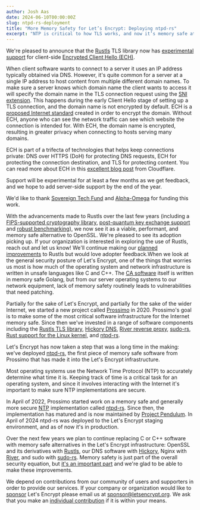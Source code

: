 ```yaml
---
author: Josh Aas
date: 2024-06-10T00:00:00Z
slug: ntpd-rs-deployment
title: "More Memory Safety for Let’s Encrypt: Deploying ntpd-rs"
excerpt: "NTP is critical to how TLS works, and now it’s memory safe at Let’s Encrypt."
---
```


We're pleased to announce that the [Rustls](https://github.com/rustls/rustls/) TLS library now has [experimental support](https://github.com/rustls/rustls/pull/1718) for client-side [Encrypted Client Hello (ECH)](https://datatracker.ietf.org/doc/draft-ietf-tls-esni/).

When client software wants to connect to a server it uses an IP address typically obtained via DNS. However, it's quite common for a server at a single IP address to host content from multiple different domain names. To make sure a server knows which domain name the client wants to access it will specify the domain name in the TLS connection request using the [SNI extension](https://en.wikipedia.org/wiki/Server_Name_Indication). This happens during the early Client Hello stage of setting up a TLS connection, and the domain name is not encrypted by default. ECH is a [proposed Internet standard](https://datatracker.ietf.org/doc/draft-ietf-tls-esni/) created in order to encrypt the domain. Without ECH, anyone who can see the network traffic can see which website the connection is intended for. With ECH, the domain name is encrypted, resulting in greater privacy when connecting to hosts serving many domains.

ECH is part of a trifecta of technologies that helps keep connections private: DNS over HTTPS (DoH) for protecting DNS requests, ECH for protecting the connection destination, and TLS for protecting content. You can read more about ECH in this [excellent blog post](https://blog.cloudflare.com/announcing-encrypted-client-hello) from Cloudflare.

Support will be experimental for at least a few months as we get feedback, and we hope to add server-side support by the end of the year.

We'd like to thank [Sovereign Tech Fund](https://www.sovereigntechfund.de/) and [Alpha-Omega](https://alpha-omega.dev/) for funding this work.

With the advancements made to Rustls over the last few years (including a [FIPS-supported cryptography library](https://www.memorysafety.org/blog/rustls-with-aws-crypto-back-end-and-fips/), [post-quantum key exchange support](https://www.memorysafety.org/blog/pq-key-exchange/) and [robust benchmarking](https://www.memorysafety.org/blog/rustls-performance/)), we now see it as a viable, performant, and memory safe alternative to OpenSSL. We're pleased to see its adoption picking up. If your organization is interested in exploring the use of Rustls, reach out and let us know! We'll continue making our [planned improvements](https://github.com/rustls/rustls/blob/main/ROADMAP.md) to Rustls but would love adopter feedback.When we look at the general security posture of Let's Encrypt, one of the things that worries us most is how much of the operating system and network infrastructure is written in unsafe languages like C and C++. The [CA software](https://github.com/letsencrypt/boulder) itself is written in memory safe Golang, but from our server operating systems to our network equipment, lack of memory safety routinely leads to vulnerabilities that need patching.

Partially for the sake of Let's Encrypt, and partially for the sake of the wider Internet, we started a new project called [Prossimo](https://www.memorysafety.org/) in 2020. Prossimo's goal is to make some of the most critical software infrastructure for the Internet memory safe. Since then we've invested in a range of software components including the [Rustls TLS library](https://github.com/rustls/rustls/), [Hickory DNS](https://github.com/hickory-dns/hickory-dns), [River reverse proxy](https://github.com/memorysafety/river), [sudo-rs](https://github.com/memorysafety/sudo-rs), [Rust support for the Linux kernel](https://rust-for-linux.com/), and [ntpd-rs](https://github.com/pendulum-project/ntpd-rs).

Let's Encrypt has now taken a step that was a long time in the making: we've deployed [ntpd-rs](https://github.com/pendulum-project/ntpd-rs), the first piece of memory safe software from Prossimo that has made it into the Let's Encrypt infrastructure.

Most operating systems use the Network Time Protocol (NTP) to accurately determine what time it is. Keeping track of time is a critical task for an operating system, and since it involves interacting with the Internet it's important to make sure NTP implementations are secure.

In April of 2022, Prossimo started work on a memory safe and generally more secure [NTP](https://en.wikipedia.org/wiki/Network_Time_Protocol) implementation called [ntpd-rs](https://github.com/pendulum-project/ntpd-rs). Since then, the implementation has matured and is now maintained by [Project Pendulum](https://github.com/pendulum-project). In April of 2024 ntpd-rs was deployed to the Let's Encrypt staging environment, and as of now it's in production.

Over the next few years we plan to continue replacing C or C++ software with memory safe alternatives in the Let's Encrypt infrastructure: OpenSSL and its derivatives with [Rustls](https://www.memorysafety.org/initiative/rustls/), our DNS software with [Hickory](https://www.memorysafety.org/initiative/dns/), Nginx with [River](https://www.memorysafety.org/initiative/reverse-proxy/), and sudo with [sudo-rs](https://www.memorysafety.org/initiative/sudo-su/). Memory safety is just part of the overall security equation, but [it's an important part](https://www.whitehouse.gov/oncd/briefing-room/2024/02/26/press-release-technical-report/) and we're glad to be able to make these improvements.

We depend on contributions from our community of users and supporters in order to provide our services. If your company or organization would like to [sponsor](https://www.abetterinternet.org/sponsor/) Let's Encrypt please email us at <sponsor@letsencrypt.org>. We ask that you make an [individual contribution](https://letsencrypt.org/donate/) if it is within your means.